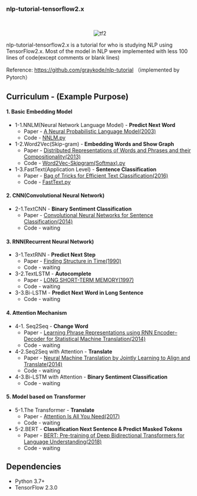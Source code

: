 ### nlp-tutorial-tensorflow2.x

​	<center>![tf2](https://cdn.jsdelivr.net/gh/Okiii-lh/images/img/tf2-20210705145821081.png)</center>

nlp-tutorial-tensorflow2.x is a tutorial for who is studying NLP using TensorFlow2.x. Most of the model in NLP were implemented with less 100 lines of code(except comments or blank lines)

Reference: https://github.com/graykode/nlp-tutorial （implemented by Pytorch）

## Curriculum - (Example Purpose)

#### 1. Basic Embedding Model

- 1-1.NNLM(Neural Network Language Model) - **Predict Next Word**
  - Paper - [A Neural Probabilistic Language Model(2003)](http://www.jmlr.org/papers/volume3/bengio03a/bengio03a.pdf)
  - Code - [NNLM.py](https://github.com/Okiii-lh/nlp-tutoria-tensorflow2.x/blob/master/1-1.NNLM/NNLM.py)
- 1-2.Word2Vec(Skip-gram) - **Embedding Words and Show Graph**
  - Paper - [Distributed Representations of Words and Phrases and their Compositionality(2013)](https://papers.nips.cc/paper/5021-distributed-representations-of-words-and-phrases-and-their-compositionality.pdf)
  - Code - [Word2Vec-Skipgram(Softmax).py](https://github.com/Okiii-lh/nlp-tutoria-tensorflow2.x/blob/master/1-2.Word2Vec(Skipgram)/Word2Vec-Skipgram(Softmax).py)
- 1-3.FastText(Application Level) - **Sentence Classification**
  - Paper - [Bag of Tricks for Efficient Text Classification(2016)](https://arxiv.org/pdf/1607.01759.pdf)
  - Code - [FastText.py](https://github.com/Okiii-lh/nlp-tutoria-tensorflow2.x/blob/master/1-3.FastText/FastText.py)

#### 2. CNN(Convolutional Neural Network)

- 2-1.TextCNN - **Binary Sentiment Classification**
  - Paper - [Convolutional Neural Networks for Sentence Classification(2014)](http://www.aclweb.org/anthology/D14-1181)
  - Code - waiting

#### 3. RNN(Recurrent Neural Network)

- 3-1.TextRNN - **Predict Next Step**
  - Paper - [Finding Structure in Time(1990)](http://psych.colorado.edu/~kimlab/Elman1990.pdf)
  - Code - waiting
- 3-2.TextLSTM - **Autocomplete**
  - Paper - [LONG SHORT-TERM MEMORY(1997)](https://www.bioinf.jku.at/publications/older/2604.pdf)
  - Code - waiting
- 3-3.Bi-LSTM - **Predict Next Word in Long Sentence**
  - Code - waiting

#### 4. Attention Mechanism

- 4-1. Seq2Seq - **Change Word**
  - Paper - [Learning Phrase Representations using RNN Encoder–Decoder for Statistical Machine Translation(2014)](https://arxiv.org/pdf/1406.1078.pdf)
  - Code - waiting
- 4-2.Seq2Seq with Attention - **Translate**
  - Paper - [Neural Machine Translation by Jointly Learning to Align and Translate(2014)](https://arxiv.org/abs/1409.0473)
  - Code - waiting
- 4-3.Bi-LSTM with Attention - **Binary Sentiment Classification**
  - Code - waiting

#### 5. Model based on Transformer

- 5-1.The Transformer - **Translate**
  - Paper - [Attention Is All You Need(2017)](https://arxiv.org/abs/1706.03762)
  - Code - waiting
- 5-2.BERT - **Classification Next Sentence & Predict Masked Tokens**
  - Paper - [BERT: Pre-training of Deep Bidirectional Transformers for Language Understanding(2018)](https://arxiv.org/abs/1810.04805)
  - Code - waiting

## Dependencies

- Python 3.7+
- TensorFlow 2.3.0

## 